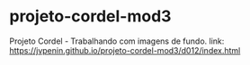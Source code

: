 # projeto-cordel-mod3
 Projeto Cordel - Trabalhando com imagens de fundo.
link: https://jvpenin.github.io/projeto-cordel-mod3/d012/index.html
